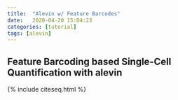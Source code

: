 ```yaml
---
title:  "Alevin w/ Feature Barcodes"
date:   2020-04-20 15:04:23
categories: [tutorial]
tags: [alevin]
---
```


## Feature Barcoding based Single-Cell Quantification with alevin

{% include citeseq.html %}
